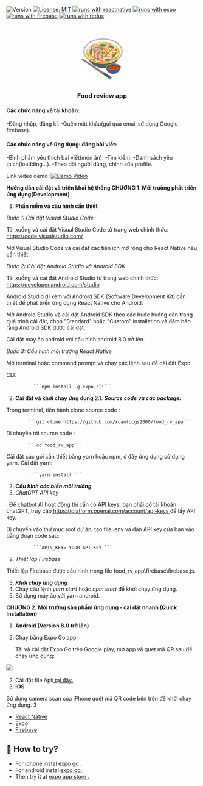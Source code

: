 ![Version](https://img.shields.io/badge/Version-1.0-blue.svg?cacheSeconds=2592000)
[![License: MIT](https://img.shields.io/badge/License-MIT-yellow.svg)](https://opensource.org/licenses/MIT)
[![runs with reactnative](https://img.shields.io/badge/Runs%20with%20ReactNative-000.svg?style=flat-square&logo=React&labelColor=f3f3f3&logoColor=61DAFB)](https://reactnative.dev/)
[![runs with expo](https://img.shields.io/badge/Runs%20with%20Expo-000.svg?style=flat-square&logo=EXPO&labelColor=f3f3f3&logoColor=000)](https://expo.io/)
[![runs with firebase](https://img.shields.io/badge/Runs%20with%20Firebase-000.svg?style=flat-square&logo=Firebase&labelColor=f3f3f3&logoColor=FFCB2D)](https://firebase.google.com/)
[![runs with redux](https://img.shields.io/badge/Runs%20with%20Redux-000.svg?style=flat-square&logo=Redux&labelColor=f3f3f3&logoColor=7247B5)](https://redux.js.org/)

<!-- PROJECT LOGO -->
<br />
<p align="center">
  <a href="https://github.com/xuanlocgs2000/food_rv_app">
    <img src="./assets/logo.png" alt="Logo" width="120" height="120">
  </a>

  <h3 align="center">Food review app </h3>

#### Các chức năng về tài khoản: 
   -Đăng nhập, đăng kí.
   -Quên mật khẩu(gửi qua email sử dụng Google firebase).
#### Các chức năng về ứng dụng: đăng bài viết:
   -Bình phẩm yêu thích bài viết(món ăn).
   -Tìm kiếm.
   -Danh sách yêu thích(loadding...).
   -Theo dõi người dùng, chỉnh sửa profile.
 

</p>

<!-- ABOUT THE PROJECT -->

Link video demo :[![Demo Video](https://i.ibb.co/K0MknQj/Untitled-2-04.png)](https://vimeo.com/832278523/1acdbb1cad)

**Hướng dẫn cài đặt và triển khai hệ thống                  CHƯƠNG 1. Môi trường phát triển ứng dụng(Development)** 

1. **Phần mềm và cấu hình cần thiết** 

*Bước 1: Cài đặt Visual Studio Code* 

Tải  xuống  và  cài  đặt  Visual  Studio  Code  từ  trang  web  chính  thức: [https://code.visualstudio.com/ ](https://code.visualstudio.com/)

Mở Visual Studio Code và cài đặt các tiện ích mở rộng cho React Native nếu cần thiết. 

*Bước 2: Cài đặt Android Studio và Android SDK* 

Tải  xuống  và  cài  đặt  Android  Studio  từ  trang  web  chính  thức: [https://developer.android.com/studio ](https://developer.android.com/studio)

Android Studio đi kèm với Android SDK (Software Development Kit) cần thiết để phát triển ứng dụng React Native cho Android. 

Mở Android Studio và cài đặt Android SDK theo các bước hướng dẫn trong quá trình cài đặt, chọn "Standard" hoặc "Custom" installation và đảm bảo rằng Android SDK được cài đặt. 

Cài đặt máy ảo android với cấu hình android 8.0 trở lên. 

*Bước 3: Cấu hình môi trường React Native* 

Mở terminal hoặc command prompt và chạy các lệnh sau để cài đặt Expo 

CLI: 

              ```npm install -g expo-cli```

2. **Cài đặt và khởi chạy ứng dụng** 
2.1. ***Source code và các package:*** 

Trong terminal, tiến hành clone source code :  

            ```git clone https://github.com/xuanlocgs2000/food_rv_app```

Di chuyển tới source code : 

            ```cd food_rv_app```

Cài đặt các gói cần thiết bằng yarn hoặc npm, ở đây ứng dụng sử dụng yarn. Cài đặt yarn: 

             ```yarn install ```

2. ***Cấu hình các biến môi trường*** 
1. *ChatGPT API key* 

` `Để chatbot AI hoạt động thì cần có API keys, bạn phải có tài khoản chatGPT, truy cập[ https://platform.openai.com/account/api-keys ](https://platform.openai.com/account/api-keys)để lấy API key.  

Di chuyển vào thư mục root dự án, tạo file .env và dán API key của bạn vào bằng đoạn code sau:  

              ```API\_KEY= YOUR API KEY ```

2. *Thiết lập Firebase*  

Thiết lập Firebase được cấu hình trong file food\_rv\_app\firebase\firebase.js. 

3. ***Khởi chạy ứng dụng*** 
1. Chạy câu lệnh *yarn start* hoặc *npm start* để khởi chạy ứng dụng. 
1. Sử dụng máy ảo với yarn android.

**CHƯƠNG 2. Môi trường sản phẩm ứng dụng - cài đặt nhanh (Quick Installation)** 

1. **Android (Version 8.0 trở lên)** 
1. Chạy bằng Expo Go app  

   Tải và cài đặt Expo Go trên Google play, mở app và quét mã QR sau để chạy ứng dụng:  

![](Aspose.Words.6553e9ab-d63f-4050-8381-3fe829e61e04.006.png)

2. Cài đặt file Apk[ tại đây.](https://github.com/xuanlocgs2000/food_rv_app) 
2. **IOS** 

Sử dụng camera scan của iPhone quét mã QR code bên trên để khởi chạy ứng dụng. 
3 


- [React Native](https://reactnative.dev/)
- [Expo](https://expo.dev/)
- [Firebase](https://firebase.google.com/)

<!-- CONTRIBUTING -->

## 🚧 How to try?

- For iphone instal [expo go ](https://apps.apple.com/us/app/expo-go/id982107779).
- For android instal [expo go ](https://play.google.com/store/apps/details?id=host.exp.exponent&hl=ru&gl=US&pli=1).
- Then try it at [expo app store ](https://expo.dev/@solik/insta-clone).

